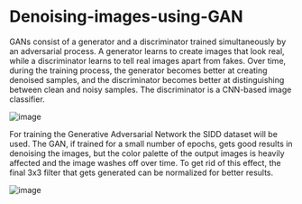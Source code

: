 # Denoising-images-using-GAN
GANs consist of a generator and a discriminator trained simultaneously by an adversarial process. A generator learns to create images that look real, while a discriminator learns to tell real images apart from fakes. Over time, during the training process, the generator becomes better at creating denoised samples, and the discriminator becomes better at distinguishing between clean and noisy samples. The discriminator is a CNN-based image classifier. 

![image](https://github.com/Adamo-afk/Denoising-images-using-GAN/assets/77570313/fef62855-8b05-4adb-a621-018fa9c20d4f)

For training the Generative Adversarial Network the SIDD dataset will be used. The GAN, if trained for a small number of epochs, gets good results in denoising the images, but the color palette of the output images is heavily affected and the image washes off over time. To get rid of this effect, the final 3x3 filter that gets generated can be normalized for better results.

![image](https://github.com/Adamo-afk/Denoising-images-using-GAN/assets/77570313/9f29e9b9-98fb-4cae-ba79-332618f7b955)

